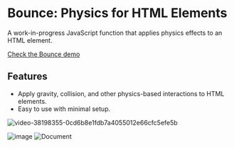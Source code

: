 # Bounce: Physics for HTML Elements

A work-in-progress JavaScript function that applies physics effects to an HTML element.

[Check the Bounce demo](https://maliklar.github.io/bounce/)

## Features
- Apply gravity, collision, and other physics-based interactions to HTML elements.
- Easy to use with minimal setup.

![video-38198355-0cd6b8e1fdb7a4055012e66cfc5efe5b](https://github.com/user-attachments/assets/b7bc3b71-0552-42aa-aa54-ccc10327aa3e)

![image](https://github.com/user-attachments/assets/6e3bcf96-0b53-41b9-a87c-4cd2a16162e8)
![Document](https://github.com/user-attachments/assets/5be77154-7a48-4195-ba60-6f2c21d2302a)
